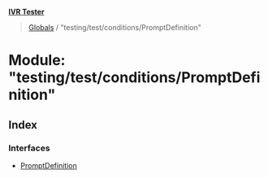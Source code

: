 **[IVR Tester](../README.md)**

> [Globals](../README.md) / "testing/test/conditions/PromptDefinition"

# Module: "testing/test/conditions/PromptDefinition"

## Index

### Interfaces

* [PromptDefinition](../interfaces/_testing_test_conditions_promptdefinition_.promptdefinition.md)
